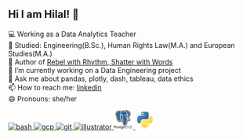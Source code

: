 ## Hi I am Hilal! 👋

💻 Working as a Data Analytics Teacher<br>
🏫 Studied: Engineering(B.Sc.), Human Rights Law(M.A.) and European Studies(M.A.)<br>
📕 Author of [Rebel with Rhythm, Shatter with Words](https://www.wluml.org/2021/06/15/rebel-with-rhythm-shatter-with-words-by-hilal-isik/)<br>
🔭 I’m currently working on a Data Engineering project<br>
💬 Ask me about pandas, plotly, dash, tableau, data ethics<br>
📫 How to reach me: [linkedin](https://de.linkedin.com/in/hilal-isik)<br>
😄 Pronouns: she/her<br>



<p align="left"> <a href="https://www.gnu.org/software/bash/" target="_blank" rel="noreferrer"> <img src="https://www.vectorlogo.zone/logos/gnu_bash/gnu_bash-icon.svg" alt="bash" width="40" height="40"/> </a> <a href="https://cloud.google.com" target="_blank" rel="noreferrer"> <img src="https://www.vectorlogo.zone/logos/google_cloud/google_cloud-icon.svg" alt="gcp" width="40" height="40"/> </a> <a href="https://git-scm.com/" target="_blank" rel="noreferrer"> <img src="https://www.vectorlogo.zone/logos/git-scm/git-scm-icon.svg" alt="git" width="40" height="40"/> </a> <a href="https://www.adobe.com/in/products/illustrator.html" target="_blank" rel="noreferrer"> <img src="https://www.vectorlogo.zone/logos/adobe_illustrator/adobe_illustrator-icon.svg" alt="illustrator" width="40" height="40"/> </a> <a href="https://www.postgresql.org" target="_blank" rel="noreferrer"> <img src="https://raw.githubusercontent.com/devicons/devicon/master/icons/postgresql/postgresql-original-wordmark.svg" alt="postgresql" width="40" height="40"/> </a> <a href="https://www.python.org" target="_blank" rel="noreferrer"> <img src="https://raw.githubusercontent.com/devicons/devicon/master/icons/python/python-original.svg" alt="python" width="40" height="40"/> </a> </p>
